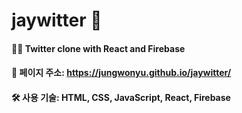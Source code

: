 # jaywitter 👋

#### 🙋‍♀️ Twitter clone with React and Firebase

#### 📍 페이지 주소: https://jungwonyu.github.io/jaywitter/

#### 🛠 사용 기술: HTML, CSS, JavaScript, React, Firebase

